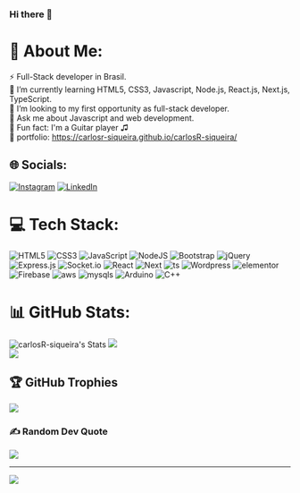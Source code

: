 ### Hi there 👋

# 💫 About Me:
⚡ Full-Stack developer in Brasil.<br>🌱 I’m currently learning HTML5, CSS3, Javascript, Node.js, React.js, Next.js, TypeScript.<br>🤝 I’m looking to my first opportunity as full-stack developer.<br>💬 Ask me about Javascript and web development.<br>:guitar: Fun fact: I'm a Guitar player ♫ <br> :link: portfolio: https://carlosr-siqueira.github.io/carlosR-siqueira/


## 🌐 Socials:
[![Instagram](https://img.shields.io/badge/Instagram-%23E4405F.svg?logo=Instagram&logoColor=white)](https://instagram.com/carlos_bekinho) [![LinkedIn](https://img.shields.io/badge/LinkedIn-%230077B5.svg?logo=linkedin&logoColor=white)](https://linkedin.com/in/carlos-siqueira-filho/)

# 💻 Tech Stack:
 ![HTML5](https://img.shields.io/badge/html5-%23E34F26.svg?style=for-the-badge&logo=html5&logoColor=white) ![CSS3](https://img.shields.io/badge/css3-%231572B6.svg?style=for-the-badge&logo=css3&logoColor=white)  ![JavaScript](https://img.shields.io/badge/javascript-%23323330.svg?style=for-the-badge&logo=javascript&logoColor=%23F7DF1E) ![NodeJS](https://img.shields.io/badge/node.js-6DA55F?style=for-the-badge&logo=node.js&logoColor=white) ![Bootstrap](https://img.shields.io/badge/bootstrap-%23563D7C.svg?style=for-the-badge&logo=bootstrap&logoColor=white) ![jQuery](https://img.shields.io/badge/jquery-%230769AD.svg?style=for-the-badge&logo=jquery&logoColor=white) ![Express.js](https://img.shields.io/badge/express.js-%23404d59.svg?style=for-the-badge&logo=express&logoColor=%2361DAFB) ![Socket.io](https://img.shields.io/badge/Socket.io-black?style=for-the-badge&logo=socket.io&badgeColor=010101) ![React](https://img.shields.io/badge/react-%2320232a.svg?style=for-the-badge&logo=react&logoColor=%2361DAFB) ![Next](https://img.shields.io/badge/next%20js-000000?style=for-the-badge&logo=nextdotjs&logoColor=white) ![ts](https://img.shields.io/badge/TypeScript-007ACC?style=for-the-badge&logo=typescript&logoColor=white) ![Wordpress](https://img.shields.io/badge/Wordpress-21759B?style=for-the-badge&logo=wordpress&logoColor=white) ![elementor](https://img.shields.io/badge/Elementor-92003B?style=for-the-badge&logo=elementor&logoColor=white) ![Firebase](https://img.shields.io/badge/firebase-%23039BE5.svg?style=for-the-badge&logo=firebase) ![aws](https://img.shields.io/badge/Amazon_AWS-FF9900?style=for-the-badge&logo=amazonaws&logoColor=white) ![mysqls](	https://img.shields.io/badge/MySQL-005C84?style=for-the-badge&logo=mysql&logoColor=white) ![Arduino](https://img.shields.io/badge/-Arduino-00979D?style=for-the-badge&logo=Arduino&logoColor=white) ![C++](https://img.shields.io/badge/c++-%2300599C.svg?style=for-the-badge&logo=c%2B%2B&logoColor=white)
# 📊 GitHub Stats:
![carlosR-siqueira's Stats](https://github-readme-stats.vercel.app/api?username=carlosR-siqueira&theme=chartreuse-dark&show_icons=true&hide_border=false&count_private=true)
![](https://github-readme-streak-stats.herokuapp.com/?user=carlosR-siqueira&theme=chartreuse-dark&hide_border=false)<br/>
![](https://github-readme-stats.vercel.app/api/top-langs/?username=carlosR-siqueira&theme=chartreuse-dark&hide_border=false&include_all_commits=true&count_private=false&layout=compact)

## 🏆 GitHub Trophies
![](https://github-profile-trophy.vercel.app/?username=carlosR-siqueira&theme=radical&no-frame=false&no-bg=false&margin-w=4)

### ✍️ Random Dev Quote
![](https://quotes-github-readme.vercel.app/api?type=vetical&theme=dark)

---
[![](https://visitcount.itsvg.in/api?id=carlosR-siqueira&icon=2&color=3)](https://visitcount.itsvg.in)

<!-- Proudly created with GPRM ( https://gprm.itsvg.in ) -->
